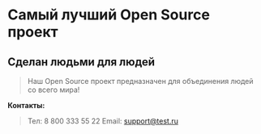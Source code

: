 # Самый лучший Open Source проект

## Сделан людьми для людей

> Наш Open Source проект предназначен для объединения людей со всего мира!

**Контакты:**
>Тел: 8 800 333 55 22
>Email: support@test.ru
